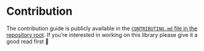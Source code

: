# Contribution

The contribution guide is publicly available in the [`CONTRIBUTING.md` file in the repository root](https://github.com/FRSOURCE/tiny-carousel/blob/master/CONTRIBUTING.md). If you’re interested in working on this library please give it a good read first 📕

